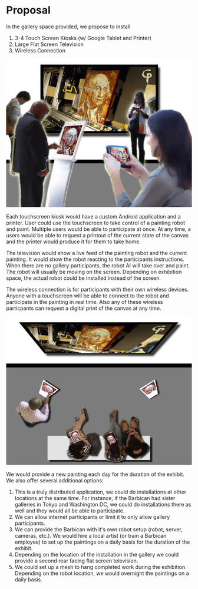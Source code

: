 # Proposal

In the gallery space provided, we propose to install 

1. 3-4 Touch Screen Kiosks (w/ Google Tablet and Printer)
2. Large Flat Screen Television 
3. Wireless Connection

![Installation Front View](project_images/FrontView.jpg?raw=true "Installation Front View")

Each touchscreen kiosk would have a custom Android application and a printer. User could use the touchscreen to take control of a painting robot and paint.  Multiple users would be able to participate at once. At any time, a users would be able to request a printout of the current state of the canvas and the printer would produce it for them to take home.

The television would show a live feed of the painting robot and the current painting. It would show the robot reacting to the participants instructions.   When there are no gallery participants, the robot AI will take over and paint.  The robot will usually be moving on the screen. Depending on exhibition space, the actual robot could be installed instead of the screen.

The wireless connection is for participants with their own wireless devices. Anyone with a touchscreen will be able to connect to the robot and participate in the painting in real time.  Also any of these wireless particpants can request a digital print of the canvas at any time.

![Installation Arial View](project_images/ArialView.jpg?raw=true "Installation Arial View")

We would provide a new painting each day for the duration of the exhibit. We also offer several additional options:

1. This is a truly distributed application, we could do installations at other locations at the same time. For instance, if the Barbican had sister galleries in Tokyo and Washington DC, we could do installations there as well and they would all be able to participate.
2. We can allow internet participants or limit it to only allow gallery participants.
3. We can provide the Barbican with it's own robot setup (robot, server, cameras, etc.). We would hire a local artist (or train a Barbican employee) to set up the paintings on a daily basis for the duration of the exhibit.
4. Depending on the location of the installation in the gallery we could provide a second rear facing flat screen television. 
5. We could set up a mesh to hang completed work during the exhibition. Depending on the robot location, we would overnight the paintings on a daily basis.
